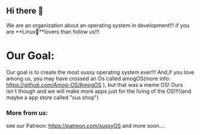 ## Hi there 👋
We are an organization about an operating system in development!!!
if you are **Linux🐧**lovers than follow us!!!

# Our Goal:
Our goal is to create the most sussy operating system ever!!!
And,if you love among us, you may have crossed an Os called amogOS(more info: https://github.com/Amog-OS/AmogOS ), but that was a meme OS!
Ours isn`t though and we will make more apps just for the living of the OS!!!!(and maybe a app store called "sus shop")

### More from us:
see our Patreon: https://patreon.com/sussyOS
and more soon....

<!--

**Here are some ideas to get you started:**

🙋‍♀️ A short introduction - what is your organization all about?
🌈 Contribution guidelines - how can the community get involved?
👩‍💻 Useful resources - where can the community find your docs? Is there anything else the community should know?
🍿 Fun facts - what does your team eat for breakfast?
🧙 Remember, you can do mighty things with the power of [Markdown](https://docs.github.com/github/writing-on-github/getting-started-with-writing-and-formatting-on-github/basic-writing-and-formatting-syntax)
-->
